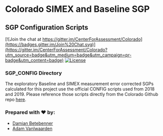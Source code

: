 Colorado SIMEX and Baseline SGP
========

SGP Configuration Scripts
-----------------------------------------

[![Join the chat at https://gitter.im/CenterForAssessment/Colorado](https://badges.gitter.im/Join%20Chat.svg)](https://gitter.im/CenterForAssessment/Colorado?utm_source=badge&utm_medium=badge&utm_campaign=pr-badge&utm_content=badge) [![License](http://img.shields.io/badge/license-GPL%203-brightgreen.svg?style=flat)](https://github.com/CenterForAssessment/Colorado/blob/master/LICENSE.md)

### SGP_CONFIG Directory

The exploratory Baseline and SIMEX measurement error corrected SGPs calculated for this project use the official CONFIG scripts used from 2018 and 2019.  Please reference those scripts directly from the Colorado Github repo [here](https://github.com/CenterForAssessment/Colorado/tree/master/SGP_CONFIG).

### Prepared with :heart: by:

* [Damian Betebenner](https://github.com/dbetebenner)
* [Adam VanIwaarden](https://github.com/adamvi)

